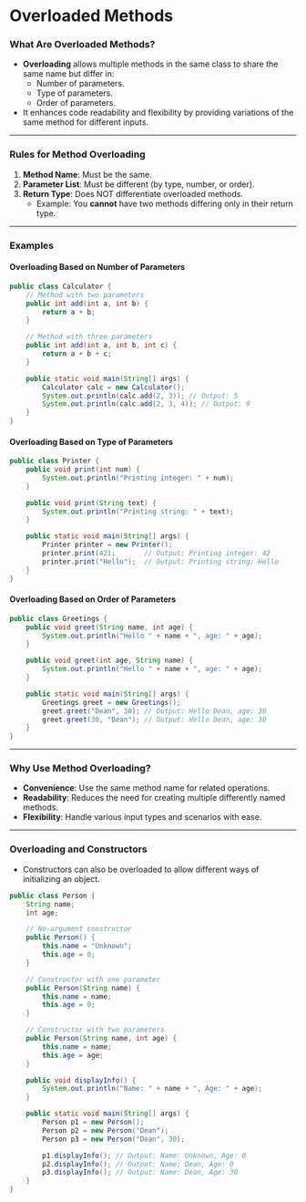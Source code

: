 # **Overloaded Methods**

### **What Are Overloaded Methods?**
- **Overloading** allows multiple methods in the same class to share the same name but differ in:
  - Number of parameters.
  - Type of parameters.
  - Order of parameters.
- It enhances code readability and flexibility by providing variations of the same method for different inputs.

---

### **Rules for Method Overloading**
1. **Method Name**: Must be the same.
2. **Parameter List**: Must be different (by type, number, or order).
3. **Return Type**: Does NOT differentiate overloaded methods. 
   - Example: You **cannot** have two methods differing only in their return type.

---

### **Examples**

#### **Overloading Based on Number of Parameters**
```java
public class Calculator {
    // Method with two parameters
    public int add(int a, int b) {
        return a + b;
    }

    // Method with three parameters
    public int add(int a, int b, int c) {
        return a + b + c;
    }

    public static void main(String[] args) {
        Calculator calc = new Calculator();
        System.out.println(calc.add(2, 3)); // Output: 5
        System.out.println(calc.add(2, 3, 4)); // Output: 9
    }
}
```

#### **Overloading Based on Type of Parameters**
```java
public class Printer {
    public void print(int num) {
        System.out.println("Printing integer: " + num);
    }

    public void print(String text) {
        System.out.println("Printing string: " + text);
    }

    public static void main(String[] args) {
        Printer printer = new Printer();
        printer.print(42);       // Output: Printing integer: 42
        printer.print("Hello");  // Output: Printing string: Hello
    }
}
```

#### **Overloading Based on Order of Parameters**
```java
public class Greetings {
    public void greet(String name, int age) {
        System.out.println("Hello " + name + ", age: " + age);
    }

    public void greet(int age, String name) {
        System.out.println("Hello " + name + ", age: " + age);
    }

    public static void main(String[] args) {
        Greetings greet = new Greetings();
        greet.greet("Dean", 30); // Output: Hello Dean, age: 30
        greet.greet(30, "Dean"); // Output: Hello Dean, age: 30
    }
}
```

---

### **Why Use Method Overloading?**
- **Convenience**: Use the same method name for related operations.
- **Readability**: Reduces the need for creating multiple differently named methods.
- **Flexibility**: Handle various input types and scenarios with ease.

---

### **Overloading and Constructors**
- Constructors can also be overloaded to allow different ways of initializing an object.

```java
public class Person {
    String name;
    int age;

    // No-argument constructor
    public Person() {
        this.name = "Unknown";
        this.age = 0;
    }

    // Constructor with one parameter
    public Person(String name) {
        this.name = name;
        this.age = 0;
    }

    // Constructor with two parameters
    public Person(String name, int age) {
        this.name = name;
        this.age = age;
    }

    public void displayInfo() {
        System.out.println("Name: " + name + ", Age: " + age);
    }

    public static void main(String[] args) {
        Person p1 = new Person();
        Person p2 = new Person("Dean");
        Person p3 = new Person("Dean", 30);

        p1.displayInfo(); // Output: Name: Unknown, Age: 0
        p2.displayInfo(); // Output: Name: Dean, Age: 0
        p3.displayInfo(); // Output: Name: Dean, Age: 30
    }
}
```